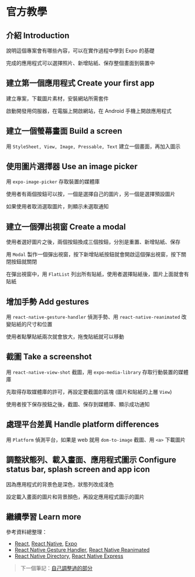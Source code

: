 # 官方教學

## 介紹 Introduction

說明這個專案會有哪些內容，可以在實作過程中學到 Expo 的基礎

完成的應用程式可以選擇照片、新增貼紙、保存整個畫面到裝置中

## 建立第一個應用程式 Create your first app

建立專案，下載圖片素材，安裝網站所需套件

啟動開發用伺服器，在電腦上開啟網站，在 Android 手機上開啟應用程式

## 建立一個螢幕畫面 Build a screen

用 `StyleSheet, View, Image, Pressable, Text` 建立一個畫面，再加入圖示

## 使用圖片選擇器 Use an image picker

用 `expo-image-picker` 存取裝置的媒體庫

使用者有兩個按鈕可以按，一個是選擇自己的圖片，另一個是選擇預設圖片

如果使用者取消選取圖片，則顯示未選取通知

## 建立一個彈出視窗 Create a modal

使用者選好圖片之後，兩個按鈕換成三個按鈕，分別是重置、新增貼紙、保存

用 `Modal` 製作一個彈出視窗，按下新增貼紙按鈕就會開啟這個彈出視窗，按下關閉按鈕就關閉

在彈出視窗中，用 `FlatList` 列出所有貼紙，使用者選擇貼紙後，圖片上面就會有貼紙

## 增加手勢 Add gestures

用 `react-native-gesture-handler` 偵測手勢、用 `react-native-reanimated` 改變貼紙的尺寸和位置

使用者點擊貼紙兩次就會放大，拖曳貼紙就可以移動

## 截圖 Take a screenshot

用 `react-native-view-shot` 截圖，用 `expo-media-library` 存取行動裝置的媒體庫

先取得存取媒體庫的許可，再設定要截圖的區塊 (圖片和貼紙的上層 `View`)

使用者按下保存按鈕之後，截圖、保存到媒體庫、顯示成功通知

## 處理平台差異 Handle platform differences

用 `Platform` 偵測平台，如果是 web 就用 `dom-to-image` 截圖、用 `<a>` 下載圖片

## 調整狀態列、載入畫面、應用程式圖示 Configure status bar, splash screen and app icon

因為應用程式的背景色是深色，狀態列改成淺色

設定載入畫面的圖片和背景顏色，再設定應用程式圖示的圖片

## 繼續學習 Learn more

參考資料總整理：

* [React](https://react.dev/learn), [React Native](https://reactnative.dev/), [Expo](https://expo.dev/)
* [React Native Gesture Handler](https://docs.swmansion.com/react-native-gesture-handler/), [React Native Reanimated](https://docs.swmansion.com/react-native-reanimated/)
* [React Native Directory](https://reactnative.directory/), [React Native Express](https://www.reactnative.express/)

> 下一個筆記：[自己調整過的部分](/notes/05-customization.md)